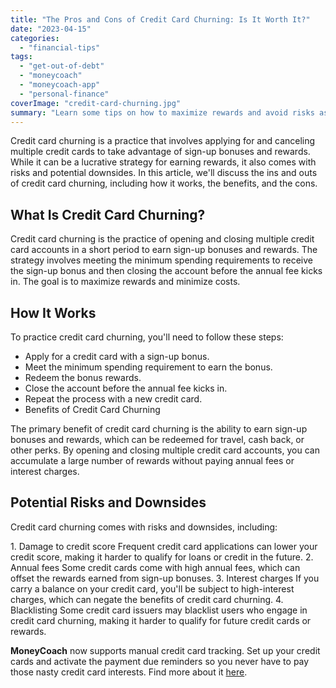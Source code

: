 ```yaml
---
title: "The Pros and Cons of Credit Card Churning: Is It Worth It?"
date: "2023-04-15"
categories: 
  - "financial-tips"
tags: 
  - "get-out-of-debt"
  - "moneycoach"
  - "moneycoach-app"
  - "personal-finance"
coverImage: "credit-card-churning.jpg"
summary: "Learn some tips on how to maximize rewards and avoid risks associated with credit card churning"
---
```


Credit card churning is a practice that involves applying for and canceling multiple credit cards to take advantage of sign-up bonuses and rewards. While it can be a lucrative strategy for earning rewards, it also comes with risks and potential downsides. In this article, we'll discuss the ins and outs of credit card churning, including how it works, the benefits, and the cons.

## What Is Credit Card Churning?

Credit card churning is the practice of opening and closing multiple credit card accounts in a short period to earn sign-up bonuses and rewards. The strategy involves meeting the minimum spending requirements to receive the sign-up bonus and then closing the account before the annual fee kicks in. The goal is to maximize rewards and minimize costs.

## How It Works

To practice credit card churning, you'll need to follow these steps:

- Apply for a credit card with a sign-up bonus.
- Meet the minimum spending requirement to earn the bonus.
- Redeem the bonus rewards.
- Close the account before the annual fee kicks in.
- Repeat the process with a new credit card.
- Benefits of Credit Card Churning

The primary benefit of credit card churning is the ability to earn sign-up bonuses and rewards, which can be redeemed for travel, cash back, or other perks. By opening and closing multiple credit card accounts, you can accumulate a large number of rewards without paying annual fees or interest charges.

## Potential Risks and Downsides

Credit card churning comes with risks and downsides, including:

1\. Damage to credit score
Frequent credit card applications can lower your credit score, making it harder to qualify for loans or credit in the future.
2\. Annual fees
Some credit cards come with high annual fees, which can offset the rewards earned from sign-up bonuses.
3\. Interest charges
If you carry a balance on your credit card, you'll be subject to high-interest charges, which can negate the benefits of credit card churning.
4\. Blacklisting
Some credit card issuers may blacklist users who engage in credit card churning, making it harder to qualify for future credit cards or rewards.

**MoneyCoach** now supports manual credit card tracking. Set up your credit cards and activate the payment due reminders so you never have to pay those nasty credit card interests. Find more about it [here](https://moneycoach.ai/how-to-track-and-manage-credit-cards/).

